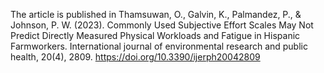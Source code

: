 The article is published in Thamsuwan, O., Galvin, K., Palmandez, P., & Johnson, P. W. (2023). Commonly Used Subjective Effort Scales May Not Predict Directly Measured Physical Workloads and Fatigue in Hispanic Farmworkers. International journal of environmental research and public health, 20(4), 2809. https://doi.org/10.3390/ijerph20042809
